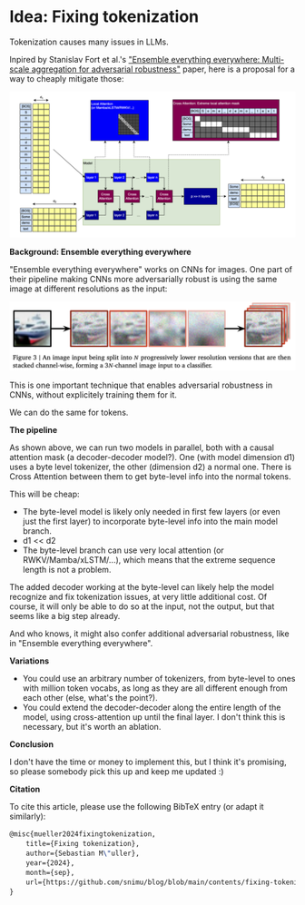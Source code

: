 # Idea: Fixing tokenization

Tokenization causes many issues in LLMs.

Inpired by Stanislav Fort et al.'s ["Ensemble everything everywhere: Multi-scale aggregation for adversarial robustness"](https://arxiv.org/abs/2408.05446) paper, here is a proposal for a way to cheaply mitigate those:

![Fixing tokenization](FullPipeline.png)

**Background: Ensemble everything everywhere**

"Ensemble everything everywhere" works on CNNs for images. One part of their pipeline making CNNs more adversarially robust is using the same image at different resolutions as the input:

![Image stacking](ImageStacking.png)

This is one important technique that enables adversarial robustness in CNNs, without explicitely training them for it.

 We can do the same for tokens.

**The pipeline**

As shown above, we can run two models in parallel, both with a causal attention mask (a decoder-decoder model?). One (with model dimension d1) uses a byte level tokenizer, the other (dimension d2) a normal one. There is Cross Attention between them to get byte-level info into the normal tokens.

This will be cheap:

- The byte-level model is likely only needed in first few layers (or even just the first layer) to incorporate byte-level info into the main model branch.
- d1 << d2
- The byte-level branch can use very local attention (or RWKV/Mamba/xLSTM/...), which means that the extreme sequence length is not a problem.

The added decoder working at the byte-level can likely help the model recognize and fix tokenization issues, at very little additional cost. Of course, it will only be able to do so at the input, not the output, but that seems like a big step already.

And who knows, it might also confer additional adversarial robustness, like in "Ensemble everything everywhere".

**Variations**

- You could use an arbitrary number of tokenizers, from byte-level to ones with million token vocabs, as long as they are all different enough from each other (else, what's the point?).
- You could extend the decoder-decoder along the entire length of the model, using cross-attention up until the final layer. I don't think this is necessary, but it's worth an ablation.

**Conclusion**

I don't have the time or money to implement this, but I think it's promising, so please somebody pick this up and keep me updated :)

**Citation**

To cite this article, please use the following BibTeX entry (or adapt it similarly):

```latex
@misc{mueller2024fixingtokenization,
    title={Fixing tokenization},
    author={Sebastian M\"uller},
    year={2024},
    month={sep},
    url={https://github.com/snimu/blog/blob/main/contents/fixing-tokenization/README.md}
}
```
